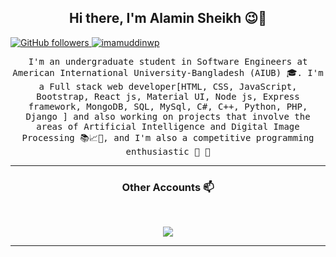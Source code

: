 <h2 align="center"> Hi there, I'm Alamin Sheikh 😉👋 <br/></h2> 
  <a href="https://github.com/alaminsheikh01" target="_blank">
    <img alt="GitHub followers" src="https://img.shields.io/github/followers/alaminsheikh01?label=Github&style=flat">
  </a>
  <a href="https://github.com/alaminsheikh01" target="_blank">
    <img src="https://komarev.com/ghpvc/?username=alaminsheikh01&label=Views&color=brightgreen&style=flat" alt="imamuddinwp" />
  </a>



<p align="center"> <samp>I'm an undergraduate student in Software Engineers at American International University-Bangladesh (AIUB) 🎓. I'm a Full stack web developer[HTML, CSS, JavaScript, Bootstrap, React js, Material UI, Node js, Express framework, MongoDB, SQL, MySql, C#, C++, Python, PHP, Django ] and also working on projects that involve the areas of Artificial Intelligence and Digital Image Processing 📚📈🔬, and I'm also a competitive programming enthusiastic 🤩 🎈 </samp> </p>

---------------------------------------------------------------------------------------------------------------------------------------------------------------------------------

<h3 align="center"> Other Accounts 📫 </h3>
<br />

<p align="center">
<a href="https://www.linkedin.com/in/alaminsheikh/"><img src="https://img.shields.io/badge/linkedin-%230077B5.svg?&style=for-the-badge&logo=linkedin&logoColor=white"/></a>
</p>

---------------------------------------------------------------------------------------------------------------------------------------------------------------------------------
